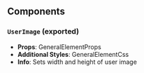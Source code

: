 ## Components

### `UserImage` (exported)
- **Props**: GeneralElementProps
- **Additional Styles**: GeneralElementCss
- **Info**: Sets width and height of user image
